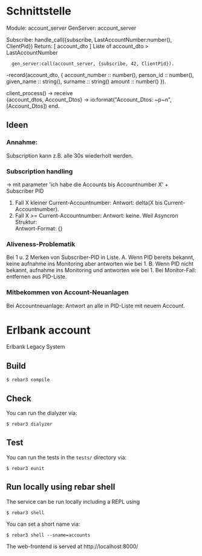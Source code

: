 # Schnittstelle
Module: account_server
GenServer: account_server

Subscribe: handle_call({subscribe, LastAccountNumber:number(), ClientPid})
    Return: [ account_dto ] Liste of account_dto > LastAccountNumber


      gen_server:call(account_server, {subscribe, 42, ClientPid}).

-record(account_dto, {
    account_number :: number(),
	person_id :: number(),
    given_name :: string(),
    surname :: string()
    amount :: number()
}).


client_process() ->
    receive       
        {account_dtos, Account_Dtos} ->
            io:format("Account_Dtos: ~p~n", [Account_Dtos])
    end.

## Ideen

### Annahme: 
Subscription kann z.B. alle 30s wiederholt werden. 

### Subscription handling
   -> mit parameter 'ich habe die Accounts bis Accountnumber X' + Subscriber PID
 1. Fall X kleiner Current-Accountnumber:
 Antwort: delta(X bis Current-Accountnumber).
 2. Fall X >= Current-Accountnumber:
 Antwort: keine. Weil Asyncron
 Struktur:  
 Antwort-Format: {}

### Aliveness-Problematik 
 Bei 1 u. 2
 Merken von Subscriber-PID in Liste.
 A. Wenn PID bereits bekannt, keine aufnahme ins Monitoring aber antworten wie bei 1. 
 B. Wenn PID nicht bekannt, aufnahme ins Monitoring und antworten wie bei 1. 
 Bei Monitor-Fail: entfernen aus PID-Liste.
### Mitbekommen von Account-Neuanlagen
 Bei Accountneuanlage: Antwort an alle in PID-Liste mit neuem Account.


# Erlbank account

Erlbank Legacy System

## Build

```
$ rebar3 compile
```

## Check

You can run the dialyzer via:

```
$ rebar3 dialyzer
```

## Test

You can run the tests in the `tests/` directory via:

```
$ rebar3 eunit
```

## Run locally using rebar shell

The service can be run locally including a REPL using

```
$ rebar3 shell
```

You can set a short name via:

```
$ rebar3 shell --sname=accounts
```

The web-frontend is served at http://localhost:8000/
